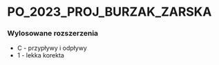 # PO_2023_PROJ_BURZAK_ZARSKA


<h3>Wylosowane rozszerzenia</h3>
<ul>
  <li>C - przypływy i odpływy</li>
  <li>1 - lekka korekta</li>
</ul>
